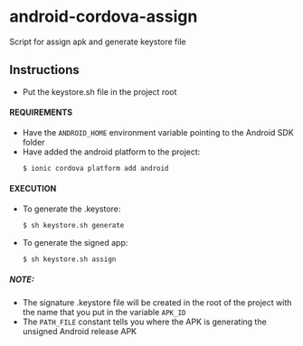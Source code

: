 # android-cordova-assign
Script for assign apk and generate keystore file

## Instructions

 - Put the keystore.sh file in the project root

#### REQUIREMENTS

- Have the `ANDROID_HOME` environment variable pointing to the Android SDK folder
- Have added the android platform to the project:
    ```sh
    $ ionic cordova platform add android
    ```

#### EXECUTION
- To generate the .keystore:
    ```sh
    $ sh keystore.sh generate
    ```
- To generate the signed app:
    ```sh
    $ sh keystore.sh assign
    ```

##### NOTE:

- The signature .keystore file will be created in the root of the project with the name that you put in the variable `APK_ID`
- The `PATH_FILE` constant tells you where the APK is generating the unsigned Android release APK

